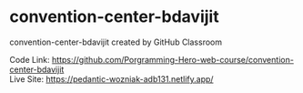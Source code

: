 # convention-center-bdavijit
convention-center-bdavijit created by GitHub Classroom


Code Link: https://github.com/Porgramming-Hero-web-course/convention-center-bdavijit
<br>
Live Site: https://pedantic-wozniak-adb131.netlify.app/
